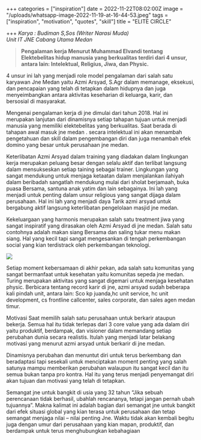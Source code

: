 +++
categories = ["inspiration"]
date = 2022-11-22T08:02:00Z
image = "/uploads/whatsapp-image-2022-11-19-at-16-44-53.jpeg"
tags = ["inspiration", "motivation", "quotes", "skill"]
title = "ELITE CIRCLE"

+++
_Karya : Budiman S,Sos (Writer Narasi Muda)  
Unit IT JNE Cabang Utama Medan_ 

> **Pengalaman kerja Menurut Muhammad Elvandi tentang Elektebelitas hidup manusia yang berkualitas terdiri dari 4 unsur, antara lain: Intelektual, Religius, Jiwa, dan Physic.** 

4 unsur ini lah yang menjadi role model pengalaman dari salah satu karyawan Jne Medan yaitu Azmi Arsyad, S.Agr dalam memanage, eksekusi, dan pencapaian yang telah di tetapkan dalam hidupnya dan juga menyeimbangkan antara aktivitas keseharian di keluarga, karir, dan bersosial di masyarakat. 

Mengenai pengalaman kerja di jne dimulai dari tahun 2018. Hal ini merupakan lanjutan dari dinamisnya setiap tahapan tujuan untuk menjadi manusia yang memiliki elektebelitas yang berkualitas. Saat berada di tahapan awal masuk jne medan . secara intelektual ini akan menambah pengetahuan dan skill dalam pengembangan diri dan juga menambah efek domino yang besar untuk perusahaan jne medan. 

Keterlibatan Azmi Arsyad dalam training yang diadakan dalam lingkungan kerja merupakan peluang besar dengan selalu aktif dan terlibat langsung dalam mensukseskan setiap taining sebagai trainer. Lingkungan yang sangat mendukung untuk menjaga ketaatan dalam menjalankan ilahiyah dalam beribadah sangatlah mendukung mulai dari sholat berjamaah, buka puasa Bersama, santuna anak yatim dan lain sebagainya. Ini lah yang menjadi untuk penting dalam unsur religious yang sangat dijaga dalam perusahaan. Hal ini lah yang menjadi daya Tarik azmi arsyad untuk bergabung aktif langsung keterlibatan pengelolaan masjid jne medan. 

Kekeluargaan yang harmonis merupakan salah satu treatment jiwa yang sangat inspiratif yang dirasakan oleh Azmi Arsyad di jne medan. Salah satu contohnya adalah makan siang Bersama dan saling tukar menu makan siang. Hal yang kecil tapi sangat mengesankan di tengah perkembangan social yang kian terdistrack oleh perkembangan teknologi.

![](/uploads/whatsapp-image-2022-11-19-at-16-43-07.jpeg)

Setiap moment kebersamaan di akhir pekan, ada salah satu komunitas yang sangat bermanfaat untuk kesehatan yaitu komunitas sepeda jne medan. Turing merupakan aktivitas yang sangat digemari untuk menjaga kesehatan physic. Berbicara tentang record karir di jne, azmi arsyad sudah beberapa kali pindah unit, antara lain: Sco kp juanda,hc unit service, hc unit development, cs frontline callcenter, sales corporate, dan sales agen medan timur. 

Motivasi Saat memilih salah satu perusahaan untuk berkarir ataupun bekerja. Semua hal itu tidak terlepas dari 3 core value yang ada dalam diri yaitu produktif, berdampak, dan visioner dalam memandang setiap perubahan dunia secara realistis. Itulah yang menjadi latar belakang motivasi yang menurut azmi arsyad untuk berkarir di jne medan. 

Dinamisnya perubahan dan menuntut diri untuk terus berkembang dan beradaptasi tapi sesekali untuk menciptakan moment penting yang salah satunya mampu memberikan perubahan walaupun itu sangat kecil dan itu semua bukan tanpa pro kontra. Hal itu yang terus menjadi penyemangat diri akan tujuan dan motivasi yang telah di tetapkan. 

Semangat jne untuk bangkit di usia yang 32 tahun “Jika sebuah perencanaan tidak berhasil, ubahlah rencananya, tetapi jangan pernah ubah tujuannya”. Makna kalimat ini adalah bagian dari semangat jne untuk bangkit dari efek situasi global yang kian terasa untuk perusahaan dan tetap semangat menjaga nilai – nilai penting Jne. Waktu tidak akan kembali begitu juga dengan umur dari perusahaan yang kian mapan, produktif, dan berdampak untuk terus menghubungkan kebahagiaan